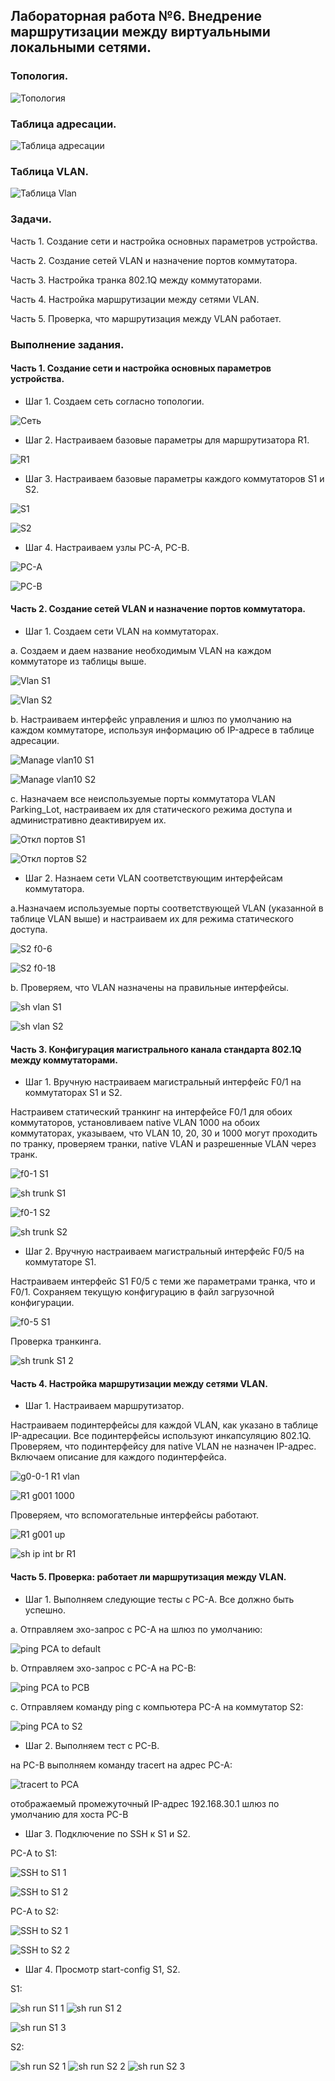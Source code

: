 ## Лабораторная работа №6. Внедрение маршрутизации между виртуальными локальными сетями.

### Топология.

![Топология](https://github.com/Shure0407/Network_engineer/assets/162669909/8c365b50-11e6-412a-845c-c4205f9b7a3b)

### Таблица адресации.

![Таблица адресации](https://github.com/Shure0407/Network_engineer/assets/162669909/42b2af2a-4c7a-46eb-8a1f-b4a16c7d7fdf)

### Таблица VLAN.

![Таблица Vlan](https://github.com/Shure0407/Network_engineer/assets/162669909/191569c1-5fbe-4fcd-aeb9-2d46b744f0ba)

### Задачи.

Часть 1. Создание сети и настройка основных параметров устройства.

Часть 2. Создание сетей VLAN и назначение портов коммутатора.

Часть 3. Настройка транка 802.1Q между коммутаторами.

Часть 4. Настройка маршрутизации между сетями VLAN.

Часть 5. Проверка, что маршрутизация между VLAN работает.

### Выполнение задания.

#### Часть 1. Создание сети и настройка основных параметров устройства.

- Шаг 1. Создаем сеть согласно топологии.

![Сеть](https://github.com/Shure0407/Network_engineer/assets/162669909/53d79953-7688-4ac3-bfe0-5159054e60ea)

- Шаг 2. Настраиваем базовые параметры для маршрутизатора R1.

![R1](https://github.com/Shure0407/Network_engineer/assets/162669909/e7a054f6-2015-4d17-843c-b2abff4cf328)

- Шаг 3. Настраиваем базовые параметры каждого коммутаторов S1 и S2.

![S1](https://github.com/Shure0407/Network_engineer/assets/162669909/f64aae40-4971-4b28-b6db-7b1a56f37778)

![S2](https://github.com/Shure0407/Network_engineer/assets/162669909/0af2b1f6-3f53-43d3-9225-450088a41504)

- Шаг 4. Настраиваем узлы PC-A, PC-B.

![PC-A](https://github.com/Shure0407/Network_engineer/assets/162669909/fc58bb35-010c-40d9-934f-3b7fde835425)

![PC-B](https://github.com/Shure0407/Network_engineer/assets/162669909/090d00f1-492a-4ce0-a919-9c357f3fa7e5)

#### Часть 2. Создание сетей VLAN и назначение портов коммутатора.

- Шаг 1. Создаем сети VLAN на коммутаторах.

а. Создаем и даем название необходимым VLAN на каждом коммутаторе из таблицы выше.

![Vlan S1](https://github.com/Shure0407/Network_engineer/assets/162669909/1e551b60-3613-4d2a-9353-e39eb28530be)

![Vlan S2](https://github.com/Shure0407/Network_engineer/assets/162669909/8020e17c-6ed8-4858-99df-51332dd0728c)


b. Настраиваем интерфейс управления и шлюз по умолчанию на каждом коммутаторе, используя информацию об IP-адресе в таблице адресации.

![Manage vlan10 S1](https://github.com/Shure0407/Network_engineer/assets/162669909/5a6dcc48-a816-4a76-b4c2-258236546df9)

![Manage vlan10 S2](https://github.com/Shure0407/Network_engineer/assets/162669909/7f12d7bc-83ba-4828-819b-cb2691b465ab)

c. Назначаем все неиспользуемые порты коммутатора VLAN Parking_Lot, настраиваем их для статического режима доступа и административно деактивируем их.

![Откл портов S1](https://github.com/Shure0407/Network_engineer/assets/162669909/196f81b9-fe1f-403b-8326-17d2dcbf81d0)

![Откл портов S2](https://github.com/Shure0407/Network_engineer/assets/162669909/e1af8119-6583-475c-a67a-346cb5d89856)

- Шаг 2. Назнаем сети VLAN соответствующим интерфейсам коммутатора.

a.Назначаем используемые порты соответствующей VLAN (указанной в таблице VLAN выше) и настраиваем их для режима статического доступа.

![S2 f0-6](https://github.com/Shure0407/Network_engineer/assets/162669909/f958bdee-ed6d-4904-a33a-a7c20cc7bb30)

![S2 f0-18](https://github.com/Shure0407/Network_engineer/assets/162669909/d47ef9c7-767f-400f-95f8-9a84b6c06729)

b. Проверяем, что VLAN назначены на правильные интерфейсы.

![sh vlan S1](https://github.com/Shure0407/Network_engineer/assets/162669909/1a39284d-4b2f-4fc5-9368-3eba7f13f7f4)

![sh vlan S2](https://github.com/Shure0407/Network_engineer/assets/162669909/a1bed163-b652-4d53-9a01-8148e27c1ee4)


#### Часть 3. Конфигурация магистрального канала стандарта 802.1Q между коммутаторами.

- Шаг 1. Вручную настраиваем магистральный интерфейс F0/1 на коммутаторах S1 и S2.

Настраивем статический транкинг на интерфейсе F0/1 для обоих коммутаторов, установливаем native VLAN 1000 на обоих коммутаторах,
указываем, что VLAN 10, 20, 30 и 1000 могут проходить по транку, проверяем транки, native VLAN и разрешенные VLAN через транк.

![f0-1 S1](https://github.com/Shure0407/Network_engineer/assets/162669909/972e739b-8e62-4c7d-ab2d-6d0b40b298ca)

![sh trunk S1](https://github.com/Shure0407/Network_engineer/assets/162669909/6f98c870-5a4d-43e6-9925-e53cca56a148)

![f0-1 S2](https://github.com/Shure0407/Network_engineer/assets/162669909/fe2c455c-f430-4278-b2bc-0fa3e22793b4)

![sh trunk S2](https://github.com/Shure0407/Network_engineer/assets/162669909/3c7ea977-777a-43db-93a5-b5339995407f)

- Шаг 2. Вручную настраиваем магистральный интерфейс F0/5 на коммутаторе S1.

Настраиваем интерфейс S1 F0/5 с теми же параметрами транка, что и F0/1.
Сохраняем текущую конфигурацию в файл загрузочной конфигурации.

![f0-5 S1](https://github.com/Shure0407/Network_engineer/assets/162669909/6762dba1-4bad-4364-903d-640a657afd72)

Проверка транкинга.

![sh trunk S1 2](https://github.com/Shure0407/Network_engineer/assets/162669909/a8e8e105-b85f-45bf-9687-0f66f8bd4e62)

#### Часть 4. Настройка маршрутизации между сетями VLAN.

- Шаг 1. Настраиваем маршрутизатор.

Настраиваем подинтерфейсы для каждой VLAN, как указано в таблице IP-адресации. Все подинтерфейсы используют инкапсуляцию 802.1Q.
Проверяем, что подинтерфейсу для native VLAN не назначен IP-адрес. Включаем описание для каждого подинтерфейса.

![g0-0-1 R1 vlan](https://github.com/Shure0407/Network_engineer/assets/162669909/1a60505c-3d5e-46ab-98c9-2dedcadb6463)

![R1 g001 1000](https://github.com/Shure0407/Network_engineer/assets/162669909/1e742ea2-1b44-419a-a61e-b117caa55247)

Проверяем, что вспомогательные интерфейсы работают.

![R1 g001 up](https://github.com/Shure0407/Network_engineer/assets/162669909/9c458d7c-881c-49ef-8b0e-5535129b93f3)

![sh ip int br R1](https://github.com/Shure0407/Network_engineer/assets/162669909/593d4777-52d7-4c31-923b-b2593d0e6e7a)

#### Часть 5. Проверка: работает ли маршрутизация между VLAN.

- Шаг 1. Выполняем следующие тесты с PC-A. Все должно быть успешно.

a. Отправляем эхо-запрос с PC-A на шлюз по умолчанию:

![ping PCA to default](https://github.com/Shure0407/Network_engineer/assets/162669909/738e3d05-d686-4316-ac1b-8d18301430e4)

b. Отправляем эхо-запрос с PC-A на PC-B:

![ping PCA to PCB](https://github.com/Shure0407/Network_engineer/assets/162669909/8a52a8bd-1290-4fdb-8c2f-e3767ed6ebec)

c. Отправляем команду ping с компьютера PC-A на коммутатор S2:

![ping PCA to S2](https://github.com/Shure0407/Network_engineer/assets/162669909/fc67a393-dcf4-442a-a30d-7b814db6f37c)

- Шаг 2. Выполняем тест с PC-B.

на PC-B выполняем команду tracert на адрес PC-A:

![tracert to PCA](https://github.com/Shure0407/Network_engineer/assets/162669909/aeb93f38-e311-4e21-996f-898763ef5712)

 отображаемый промежуточный IP-адрес 192.168.30.1 шлюз по умолчанию для хоста PC-B

- Шаг 3. Подключение по SSH к S1 и S2.

PC-A to S1:

![SSH to S1  1](https://github.com/Shure0407/Network_engineer/assets/162669909/1dbc1695-a152-44dc-9b93-bf26053887cd)

![SSH to S1  2](https://github.com/Shure0407/Network_engineer/assets/162669909/146d15bf-4c5f-4495-9ca0-62766a7cc181)

PC-A to S2:

![SSH to S2  1](https://github.com/Shure0407/Network_engineer/assets/162669909/355abf6d-20cf-44ba-8bfa-7cbc22200ce5)

![SSH to S2  2](https://github.com/Shure0407/Network_engineer/assets/162669909/ad3c74d5-5cf3-490c-a6a6-493253176d99)

- Шаг 4. Просмотр start-config S1, S2.

S1:

![sh run S1 1](https://github.com/Shure0407/Network_engineer/assets/162669909/d52684e1-2474-4de9-bfb1-cb4b4df1862f)
![sh run S1 2](https://github.com/Shure0407/Network_engineer/assets/162669909/41bc10d9-dec9-4685-8e7f-99612823d86f)

![sh run S1 3](https://github.com/Shure0407/Network_engineer/assets/162669909/e03c49b6-298c-4748-8c1e-d3eeda409398)


S2:

![sh run S2 1](https://github.com/Shure0407/Network_engineer/assets/162669909/7b011191-d112-44e4-b073-66893ad5b48c)
![sh run S2 2](https://github.com/Shure0407/Network_engineer/assets/162669909/258211f2-be29-4e95-be53-c75346574fb4)
![sh run S2 3](https://github.com/Shure0407/Network_engineer/assets/162669909/4356dcfe-85ac-4c62-9477-1e546e2d60cf)
